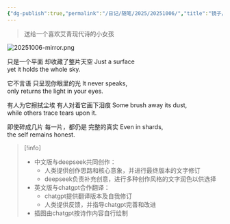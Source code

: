 ```yaml
---
{"dg-publish":true,"permalink":"/日记/随笔/2025/20251006/","title":"镜子/Mirror","tags":["日记随笔","艾青","现代诗"],"noteIcon":""}
---
```


> 送给一个喜欢艾青现代诗的小女孩

![20251006-mirror.png](/img/user/%E6%97%A5%E8%AE%B0/%E9%9A%8F%E7%AC%94/2025/20251006-mirror.png)

只是一个平面
却收藏了整片天空
Just a surface  
yet it holds the whole sky.

它不言语
只呈现你眼里的光
It never speaks,  
only returns the light in your eyes.

有人为它擦拭尘埃
有人对着它画下泪痕
Some brush away its dust,  
while others trace tears upon it.

即使碎成几片
每一片，都仍是
完整的真实
Even in shards,  
the self remains honest.

> [!info]
> - 中文版与deepseek共同创作：
> 	- 人类提供创作思路和核心意象，并进行最终版本的文字修订
> 	- deepseek负责补充创意，进行多种创作风格的文字润色以供选择
> - 英文版与chatgpt合作翻译：
> 	- chatgpt提供翻译版本及自我修订
> 	- 人类提供反馈，并指导chatgpt完善和改进
> - 插图由chatgpt按诗作内容自行绘制
